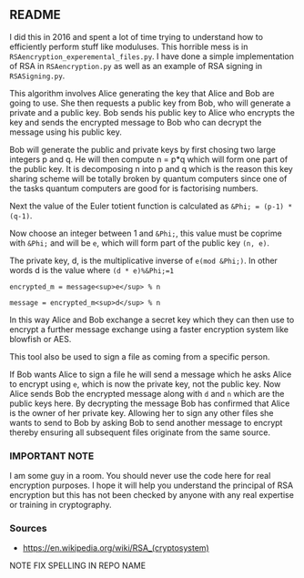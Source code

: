 ## README ##

I did this in 2016 and spent a lot of time trying to understand how to efficiently perform stuff like moduluses. This horrible mess is in `RSAencryption_experemental_files.py`. I have done a simple implementation of RSA in `RSAencryption.py` as well as an example of RSA signing in `RSASigning.py`.

This algorithm involves Alice generating the key that Alice and Bob are going to use. She then requests a public key from Bob, who will generate a private and a public key. Bob sends his public key to Alice who encrypts the key and sends the encrypted message to Bob who can decrypt the message using his public key.

Bob will generate the public and private keys by first chosing two large integers p and q. He will then compute n = p*q which will form one part of the public key. It is decomposing n into p and q which is the reason this key sharing scheme will be totally broken by quantum computers since one of the tasks quantum computers are good for is factorising numbers. 

Next the value of the Euler totient function is calculated as `&Phi; = (p-1) * (q-1)`. 

Now choose an integer between 1 and `&Phi;`, this value must be coprime with `&Phi;` and will be `e`, which will form part of the public key `(n, e)`. 

The private key, d, is the multiplicative inverse of `e(mod &Phi;)`. In other words d is the value where `(d * e)%&Phi;=1`

`encrypted_m = message<sup>e</sup> % n`

`message = encrypted_m<sup>d</sup> % n`

In this way Alice and Bob exchange a secret key which they can then use to encrypt a further message exchange using a faster encryption system like blowfish or AES.

This tool also be used to sign a file as coming from a specific person.

If Bob wants Alice to sign a file he will send a message which he asks Alice to encrypt using `e`, which is now the private key, not the public key. Now Alice sends Bob the encrypted message along with `d` and `n` which are the public keys here. By decrypting the message Bob has confirmed that Alice is the owner of her private key. Allowing her to sign any other files she wants to send to Bob by asking Bob to send another message to encrypt thereby ensuring all subsequent files originate from the same source.

### IMPORTANT NOTE ###

I am some guy in a room. You should never use the code here for real encryption purposes. I hope it will help you understand the principal of RSA encryption but this has not been checked by anyone with any real expertise or training in cryptography.

### Sources ###

* https://en.wikipedia.org/wiki/RSA_(cryptosystem)

NOTE FIX SPELLING IN REPO NAME